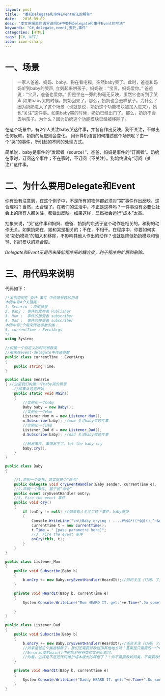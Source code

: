 ```yaml
---
layout: post
title:  "委托Delegate和事件Event用法的解释"
date:   2016-09-02
desc: "本文用简单的语言说明C#中委托Delegate和事件Event的写法"
keywords: "C#,delegate,event,委托,事件"
categories: [HTML]
tags: [C#,.NET]
icon: icon-csharp
---
```


# 一、场景

>一家人爸爸、妈妈、baby、狗在看电视，突然baby哭了。此时，爸爸和妈妈听到baby的哭声, 立刻起来哄孩子。妈妈说：“宝贝，妈妈爱你。” 爸爸说：“宝贝，爸爸也爱你。” 但是坐在一旁的狗毫无反映，虽然它也听到了哭声.如果baby哭的时候，奶奶回来了。那么，奶奶也会去哄孩子。为什么？因为奶奶进入了这个场景（也就是说，奶奶这个功能模块被加入进来），她也“关注”这件事。如果baby哭的时候，奶奶已经出门了。那么，奶奶不会去哄孩子。为什么？因为奶奶这个功能模块已经被移除了。

在这个场景中，有2个人关注baby哭这件事，并各自作出反映，狗不关注，不做出任何反映。奶奶的反应则会变化。
用计算机语言如何描述这个场景呢？由一个“哭”的事件，所引起的不同的处理方式。

简单说，baby是事件的“发起者（source）”，爸爸，妈妈是事件的“订阅者”。奶奶在家时，订阅这个事件；不在家时，不订阅（不关注）。狗始终没有“订阅（关注）”这件事。


# 二、为什么要用Delegate和Event

你有没有注意到，在这个例子中，不是所有的物体都必须对“哭”事件作出反映。这合理吗？当然，太合理了。在我们的生活中，不正是这样吗？一件事没有必要让社会上的所有人都关注，都做出反映。如果这样，显然社会运行“成本”太高。   

抽象来说，“哭”这件事和妈妈、爸爸、奶奶的哄孩子这个动作是相关的，和狗的动作无关。如果奶奶在，她和哭是相关的；不在，不相干。在程序中，你要如何实现“奶奶模块”的加入和移除，不影响其他人作出的动作？也就是降低奶奶模块和爸爸、妈妈模块的耦合度。

*Delegate和Event正是用来降低程序间的耦合度，利于程序的扩展和删除。*   



# 三、用代码来说明

代码如下：

``` c#
/*本例说明在 委托-事件 中传递参数的用法
本例中有4个关键类：
1. Senario ：应用场景
2. Baby : 事件的发布者 Publisher
3. Mum :  事件的接受者 subscriber
4. Dad :  事件的接受者 subscriber
本例中有1个用来传递参数的类：
5. currentTime : EventArgs 
*/
using System;
 
//构建一个自定义的时间参数类
//用来在event-delegate中传递参数
public class currentTime : EventArgs
{
	public string Time;
}

public class Senario
{ //这里我们构建一个baby哭的场景
	//故事从这里开始
	public static void Main()
	{
		//实例化一个baby
		Baby baby = new Baby();
		//实例化一个Mum
		Listener_Mum m = new Listener_Mum();
		m.Subscribe(baby); //mum 关注baby哭这件事
		//实例化一个Dad
		Listener_Dad d = new Listener_Dad();
		d.Subscribe(baby); //dad 关注baby哭这件事
		
        //触发事件，事情发生了。let the baby cry
		baby.cry();
	}
}

public class Baby
{

	//1.声明一个委托，其实就是个“命令”
	public delegate void cryEventHandler(Baby sender, currentTime e);
	//2.声明一个事件, 基于该“命令”
	public event cryEventHandler onCry;
    //3. Fire the event 事件
	public void cry()
	{		
		if (onCry != null) //如果有人关注了这个事件，baby就哭
		{
			Console.WriteLine("\n\tBaby crying : ....#%$&*((*$@)()_^~&#....\n");
			currentTime t = new currentTime();
			t.Time = " [pass parametre here]";
			//3. Fire the event 事件
			onCry(this, t);
		}
	}
}

public class Listener_Mum
{
	public void Subscribe(Baby b)
	{
		b.onCry += new Baby.cryEventHandler(HeardIt);//妈妈关注（订阅）了哭这件事
	}

	private void HeardIt(Baby b, currentTime e)
	{
		System.Console.WriteLine("Mum HEARD IT. get:"+e.Time+".Do something here");
	
	}
}

public class Listener_Dad
{
	public void Subscribe(Baby b)
	{
		b.onCry += new Baby.cryEventHandler(HeardIt);//爸爸关注（订阅）了哭这件事
		//如果爸爸这个类被移除了，我们还需要修改程序其他地方吗？答案是只需要改一个地方:
		//Senario类的main()中删除对爸爸类的实例化即可。
		//你看，这样是不是把代码维护成本极大的降低了？！你不需要改妈妈类，不需要改baby类。
	}

	private void HeardIt(Baby b, currentTime e)
	{
		System.Console.WriteLine("Daddy HEARD IT. get:"+e.Time+".Do something here");
	}
}
```

